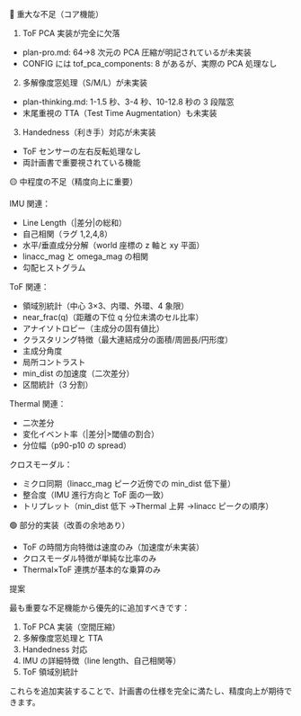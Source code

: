 🔴 重大な不足（コア機能）

1. ToF PCA 実装が完全に欠落

- plan-pro.md: 64→8 次元の PCA 圧縮が明記されているが未実装
- CONFIG には tof_pca_components: 8 があるが、実際の PCA 処理なし

2. 多解像度窓処理（S/M/L）が未実装

- plan-thinking.md: 1-1.5 秒、3-4 秒、10-12.8 秒の 3 段階窓
- 末尾重視の TTA（Test Time Augmentation）も未実装

3. Handedness（利き手）対応が未実装

- ToF センサーの左右反転処理なし
- 両計画書で重要視されている機能

🟡 中程度の不足（精度向上に重要）

IMU 関連：

- Line Length（|差分|の総和）
- 自己相関（ラグ 1,2,4,8）
- 水平/垂直成分分解（world 座標の z 軸と xy 平面）
- linacc_mag と omega_mag の相関
- 勾配ヒストグラム

ToF 関連：

- 領域別統計（中心 3×3、内環、外環、4 象限）
- near_frac(q)（距離の下位 q 分位未満のセル比率）
- アナイソトロピー（主成分の固有値比）
- クラスタリング特徴（最大連結成分の面積/周囲長/円形度）
- 主成分角度
- 局所コントラスト
- min_dist の加速度（二次差分）
- 区間統計（3 分割）

Thermal 関連：

- 二次差分
- 変化イベント率（|差分|>閾値の割合）
- 分位幅（p90-p10 の spread）

クロスモーダル：

- ミクロ同期（linacc_mag ピーク近傍での min_dist 低下量）
- 整合度（IMU 進行方向と ToF 面の一致）
- トリプレット（min_dist 低下 →Thermal 上昇 →linacc ピークの順序）

🟢 部分的実装（改善の余地あり）

- ToF の時間方向特徴は速度のみ（加速度が未実装）
- クロスモーダル特徴が単純な比率のみ
- Thermal×ToF 連携が基本的な乗算のみ

提案

最も重要な不足機能から優先的に追加すべきです：

1. ToF PCA 実装（空間圧縮）
2. 多解像度窓処理と TTA
3. Handedness 対応
4. IMU の詳細特徴（line length、自己相関等）
5. ToF 領域別統計

これらを追加実装することで、計画書の仕様を完全に満たし、精度向上が期待できます。
